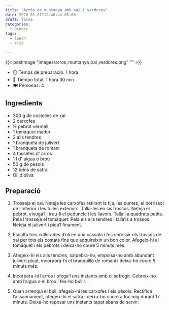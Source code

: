```yaml
---
title: "Arròs de muntanya amb xai i verdures"
date: 2020-01-01T12:40:44-05:00
draft: false 
categories: 
  - dinner
tags: 
  - lunch 
  - rice 

---
```


{{< postimage "images/arros_muntanya_xai_verdures.png" "" >}}


- ⏲️  Temps de preparació: 1 hora 
- 🍳 Tiempo total: 1 hora 30 min 
- 🍽️ Persoeas: 4       

## Ingredients

- 300 g de costelles de xai
- 2 carxofes
- ½ pebrot vermell
- 1 tomàquet madur
- 2 alls tendres
- 1 branqueta de julivert
- 1 branqueta de romaní
- 4 tassetes d' arròs
- 1 l d' aigua o brou
- 50 g de pèsols
- 12 brins de safrà
- Oli d'oliva

## Preparació

1. Trosseja el xai. Neteja les carxofes retirant la tija, les puntes, el borrissol de l’interior i les fulles exteriors. Talla-les en sis trossos. Neteja el pebrot, eixuga’l i treu-li el peduncle i les llavors. Talla’l a quadrats petits. Pela i trosseja el tomàquet. Pela els alls tendres i talla’ls a trossos. Neteja el julivert i pica’l finament.

2. Escalfa tres cullerades d’oli en una cassola i fes enrossir els trossos de xai per tots els costats fins que adquireixin un bon color. Afegeix-hi el tomàquet i els pebrots i deixa-ho coure 5 minuts més.

3. Afegeix-hi els alls tendres, salpebra-ho, empolsa-ho amb abundant julivert picat, incorpora-hi el branquilló de romaní i deixa-ho coure 5 minuts més.

4. Incorpora-hi l’arròs i ofega’l uns instants amb el sofregit. Cobreix-ho amb l’aigua o el brou i fes-ho bullir.

5. Quan arrenqui el bull, afegeix-hi les carxofes i els pèsols. Rectifica l’assaonament, afegeix-hi el safrà i deixa-ho coure a foc mig durant 17 minuts. Deixa-ho reposar uns instants tapat abans de servir.
